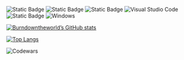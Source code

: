 ![Static Badge](https://img.shields.io/badge/TheDevMeeting-Podcast-green?link=https%3A%2F%2Fopen.spotify.com%2Fshow%2F3XuKc26Q4HrKClCQUQciRB%3Fsi%3DJNSzdZn9TpqQpM_EhjV-Gg)
![Static Badge](https://img.shields.io/badge/Python-blue?label=My%20most%20used%20language&labelColor=yellow)
![Static Badge](https://img.shields.io/badge/Codewars-f77d72?logo=codewars&link=https%3A%2F%2Fwww.codewars.com%2Fusers%2FBurndowntheworld)
![Visual Studio Code](https://img.shields.io/badge/Visual%20Studio%20Code-0078d7.svg?logo=visual-studio-code&logoColor=white)
![Static Badge](https://img.shields.io/badge/Phind-black?link=https%3A%2F%2Fwww.phind.com%2Fsearch%3Fhome%3Dtru)
![Windows](https://img.shields.io/badge/Windows-0078D6?logo=windows&logoColor=white)


[![Burndowntheworld’s GitHub stats](https://github-readme-stats.vercel.app/api?username=burndowntheworld)](https://github.com/anuraghazra/github-readme-stats)

[![Top Langs](https://github-readme-stats.vercel.app/api/top-langs/?username=burndowntheworld)](https://github.com/anuraghazra/github-readme-stats)

![Codewars](https://github.r2v.ch/codewars?user=burndowntheworld&stroke=%23fac32a)
